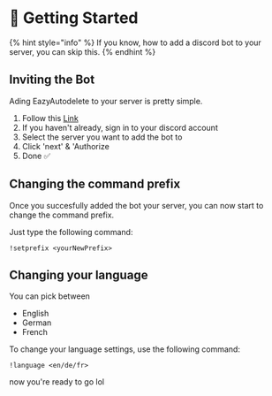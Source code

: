 # 🚀 Getting Started

{% hint style="info" %}
If you know, how to add a discord bot to your server, you can skip this.
{% endhint %}

## Inviting the Bot

Ading EazyAutodelete to your server is pretty simple.

1. Follow this [Link](https://eazyautodelete.xyz/invite/)
2. If you haven't already, sign in to your discord account
3. Select the server you want to add the bot to
4. Click 'next' & 'Authorize
5. Done ✅

## Changing the command prefix

Once you succesfully added the bot your server, you can now start to change the command prefix.

Just type the following command:

```
!setprefix <yourNewPrefix>
```

## Changing your language

You can pick between

* English
* German
* French

To change your language settings, use the following command:

```
!language <en/de/fr>
```

now you're ready to go lol
